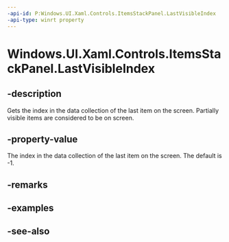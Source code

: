```yaml
---
-api-id: P:Windows.UI.Xaml.Controls.ItemsStackPanel.LastVisibleIndex
-api-type: winrt property
---
```


<!-- Property syntax
public int LastVisibleIndex { get; }
-->

# Windows.UI.Xaml.Controls.ItemsStackPanel.LastVisibleIndex

## -description
Gets the index in the data collection of the last item on the screen. Partially visible items are considered to be on screen.



## -property-value
The index in the data collection of the last item on the screen. The default is -1.

## -remarks

## -examples

## -see-also
